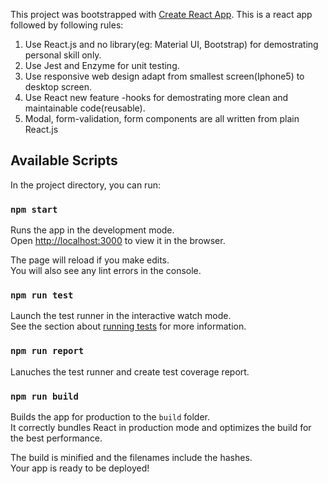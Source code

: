 This project was bootstrapped with [Create React App](https://github.com/facebook/create-react-app).
This is a react app followed by following rules:

1. Use React.js and no library(eg: Material UI, Bootstrap) for demostrating personal skill only.
2. Use Jest and Enzyme for unit testing.
3. Use responsive web design adapt from smallest screen(Iphone5) to desktop screen.
4. Use React new feature -hooks for demostrating more clean and maintainable code(reusable).
5. Modal, form-validation, form components are all written from plain React.js


## Available Scripts

In the project directory, you can run:

### `npm start`

Runs the app in the development mode.<br />
Open [http://localhost:3000](http://localhost:3000) to view it in the browser.

The page will reload if you make edits.<br />
You will also see any lint errors in the console.

### `npm run test`

Launch the test runner in the interactive watch mode.<br />
See the section about [running tests](https://facebook.github.io/create-react-app/docs/running-tests) for more information.
### `npm run report`
Lanuches the test runner and create test coverage report.

### `npm run build`

Builds the app for production to the `build` folder.<br />
It correctly bundles React in production mode and optimizes the build for the best performance.

The build is minified and the filenames include the hashes.<br />
Your app is ready to be deployed!





